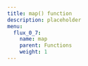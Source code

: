 ```yaml
---
title: map() function
description: placeholder
menu:
  flux_0_7:
    name: map
    parent: Functions
    weight: 1
---
```

